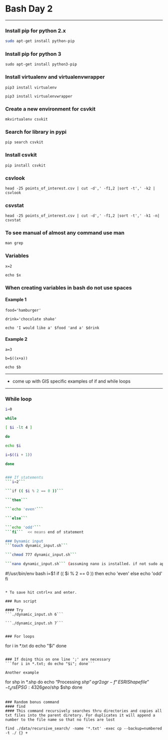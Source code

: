 # Bash Day 2

---

### Install pip for python 2.x
```bash
sudo apt-get install python-pip
```

### Install pip for python 3
```sudo apt-get install python3-pip```


### Install virtualenv and virtualenvwrapper

```pip3 install virtualenv```

```pip3 install virtualenvwrapper```

### Create a new environment for csvkit

```mkvirtualenv csvkit```

### Search for library in pypi
```pip search csvkit```

### Install csvkit
```pip install csvkit```

### csvlook
```head -25 points_of_interest.csv | cut -d',' -f1,2 |sort -t',' -k2 | csvlook```

### csvstat
```head -25 points_of_interest.csv | cut -d',' -f1,2 |sort -t',' -k1 -n| csvstat```

### To see manual of almost any command use man
```man grep```

### Variables
```x=2```

```echo $x```

### When creating variables in bash do not use spaces

#### Example 1
```food='hamburger'```

```drink='chocolate shake'```

```echo 'I would like a' $food 'and a' $drink```

#### Example 2
```a=3```

```b=$((x+a))```

```echo $b```


---
* come up with GIS specific examples of if and while loops
---


### While loop
```bash
i=0

while

[ $i -lt 4 ]

do

echo $i

i=$((i + 1))

done


### If statements
```i=2```

```if (( $i % 2 == 0 ))```

```then```

```echo 'even'```

```else```

```echo 'odd'```
```fi```  << means end of statement

### Dynamic input
```touch dynamic_input.sh```

```chmod 777 dynamic_input.sh```

```nano dynamic_input.sh``` (assuming nano is installed. if not sudo apt-get install nano)

```
#!/usr/bin/env bash
i=$1
if (( $i % 2 == 0 ))
then
echo 'even'
else
echo 'odd'
fi
```

* To save hit cntrl+x and enter.

### Run script

#### Try
```./dynamic_input.sh 6```

```./dynamic_input.sh 7```


### For loops
```
for i in *.txt
do echo "$i"
done
```

### If doing this on one line ';' are necessary
```for i in *.txt; do echo "$i"; done```

Another example

```
for shp in *.shp
do
echo “Processing $shp”
ogr2ogr -f “ESRI Shapefile” -t_srs EPSG:4326 geo/$shp $shp
done 
```

### Random bonus command
#### find
#### This command recursively searches thru directories and copies all txt files into the parent diretory. For duplicates it will append a number to the file name so that no files are lost

find ./data/recursive_search/ -name '*.txt' -exec cp --backup=numbered -t ./ {} +
